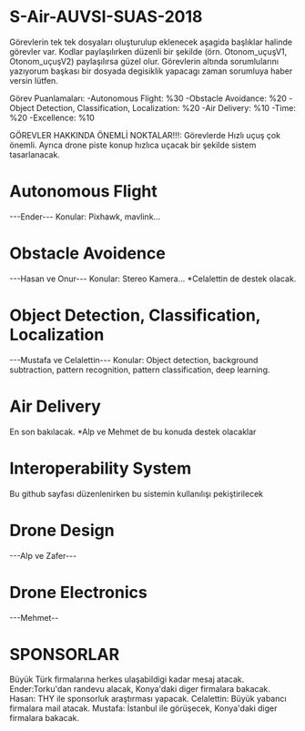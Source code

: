 # S-Air-AUVSI-SUAS-2018

Görevlerin tek tek dosyaları oluşturulup eklenecek aşagida başlıklar halinde görevler var.
Kodlar paylaşılırken düzenli bir şekilde (örn. Otonom_uçuşV1, Otonom_uçuşV2) paylaşılırsa güzel olur.
Görevlerin altında sorumlularını yazıyorum başkası bir dosyada degisiklik yapacagı zaman sorumluya haber versin lütfen.

Görev Puanlamaları:
-Autonomous Flight: %30
-Obstacle Avoidance: %20
-Object Detection, Classification, Localization: %20
-Air Delivery: %10
-Time: %20
-Excellence: %10

GÖREVLER HAKKINDA ÖNEMLİ NOKTALAR!!!:
Görevlerde Hızlı uçuş çok önemli. Ayrıca drone piste konup hızlıca uçacak bir şekilde sistem tasarlanacak.

# Autonomous Flight
---Ender---
Konular: Pixhawk, mavlink...
# Obstacle Avoidence
---Hasan ve Onur---
Konular: Stereo Kamera...
*Celalettin de destek olacak.
# Object Detection, Classification, Localization
---Mustafa ve Celalettin---
Konular: Object detection, background subtraction, pattern recognition, pattern classification, deep learning.
# Air Delivery
En son bakılacak.
*Alp ve Mehmet de bu konuda destek olacaklar
# Interoperability System
Bu github sayfası düzenlenirken bu sistemin kullanılışı pekiştirilecek
# Drone Design
---Alp ve Zafer---
# Drone Electronics
---Mehmet--

# SPONSORLAR
Büyük Türk firmalarına herkes ulaşabildigi kadar mesaj atacak.
Ender:Torku'dan randevu alacak, Konya'daki diger firmalara bakacak.
Hasan: THY ile sponsorluk araştırması yapacak.
Celalettin: Büyük yabancı firmalara mail atacak.
Mustafa: İstanbul ile görüşecek, Konya'daki diger firmalara bakacak.
